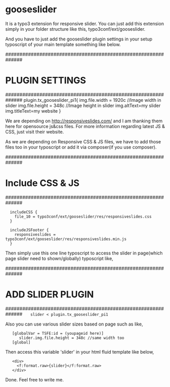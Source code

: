 # gooseslider

It is a typo3 extension for responsive slider. 
You can just add this extension simply in your folder structure like this, typo3conf/ext/gooseslider.

And you have to just add the gooseslider plugin settings in your setup typoscript of your main template something like below.

##############################################################
# PLUGIN SETTINGS
##############################################################
plugin.tx_gooseslider_pi1{
        img.file.width = 1920c //Image width in slider
        img.file.height = 348c //Image height in slider
        img.altText=my slider 
        img.titleText=my website
}

We are depending on http://responsiveslides.com/ and I am thanking them here for opensource js&css files. For more information regarding latest JS & CSS, just visit their website.

As we are depending on Responsive CSS & JS files, we have to add those files too in your typoscript or add it via composer(if you use composer).

##############################################################
# Include CSS & JS
##############################################################

```
  includeCSS {
    file_10 = typo3conf/ext/gooseslider/res/responsiveslides.css
  }
  
  includeJSFooter {
    responsiveslides = typo3conf/ext/gooseslider/res/responsiveslides.min.js
  }
```

Then simply use this one line typoscript to access the slider in page(which page slider need to shown/globally) typoscript like,

##############################################################
# ADD SLIDER PLUGIN 
##############################################################
```    slider < plugin.tx_gooseslider_pi1 ```

Also you can use various slider sizes based on page such as like,

```
   [globalVar = TSFE:id = (youpageid here)]
      slider.img.file.height = 348c //same width too
   [global]
```
Then access this variable 'slider' in your html fluid template like below,
```
   <div>
     <f:format.raw>{slider}</f:format.raw>
   </div>
```

Done. Feel free to write me.
